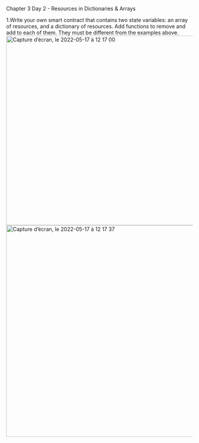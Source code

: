 Chapter 3 Day 2 - Resources in Dictionaries & Arrays

1.Write your own smart contract that contains two state variables: an array of resources, and a dictionary of resources. 
Add functions to remove and add to each of them. They must be different from the examples above.
<img width="512" alt="Capture d’écran, le 2022-05-17 à 12 17 00" src="https://user-images.githubusercontent.com/104936636/168859772-357eb006-c6c6-47d6-8010-d7d79a330128.png">
<img width="572" alt="Capture d’écran, le 2022-05-17 à 12 17 37" src="https://user-images.githubusercontent.com/104936636/168859777-bd9a4f4f-0a1f-434c-96f9-6cbed80ae140.png">
